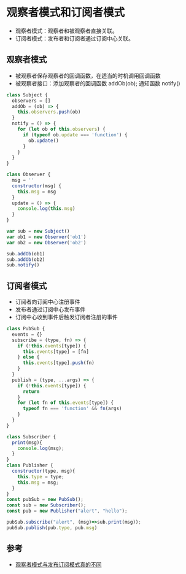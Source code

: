 # 观察者模式和订阅者模式

- 观察者模式：观察者和被观察者直接关联。
- 订阅者模式：发布者和订阅者通过订阅中心关联。

## 观察者模式

- 被观察者保存观察者的回调函数，在适当的时机调用回调函数
- 被观察者接口：添加观察者的回调函数 addOb(ob); 通知函数 notify()

```js
class Subject {
  observers = []
  addOb = (ob) => {
    this.observers.push(ob)
  }
  notify = () => {
    for (let ob of this.observers) {
      if (typeof ob.update === 'function') {
        ob.update()
      }
    }
  }
}

class Observer {
  msg = ''
  constructor(msg) {
    this.msg = msg
  }
  update = () => {
    console.log(this.msg)
  }
}

var sub = new Subject()
var ob1 = new Observer('ob1')
var ob2 = new Observer('ob2')

sub.addOb(ob1)
sub.addOb(ob2)
sub.notify()
```

## 订阅者模式

- 订阅者向订阅中心注册事件
- 发布者通过订阅中心发布事件
- 订阅中心收到事件后触发订阅者注册的事件

```js
class PubSub {
  events = {}
  subscribe = (type, fn) => {
    if (!this.events[type]) {
      this.events[type] = [fn]
    } else {
      this.events[type].push(fn)
    }
  }
  publish = (type, ...args) => {
    if (!this.events[type]) {
      return
    }
    for (let fn of this.events[type]) {
      typeof fn === 'function' && fn(args)
    }
  }
}

class Subscriber {
  print(msg){
    console.log(msg);
  }
}
class Publisher {
  constructor(type, msg){
    this.type = type;
    this.msg = msg;
  }
}
const pubSub = new PubSub();
const sub = new Subscriber();
const pub = new Publisher("alert", "hello");

pubSub.subscribe("alert", (msg)=>sub.print(msg));
pubSub.publish(pub.type, pub.msg)
```

## 参考

- [观察者模式与发布订阅模式真的不同](https://juejin.im/post/6844903842501378055)
